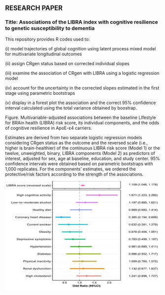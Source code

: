 ## RESEARCH PAPER 
### Title: Associations of the LIBRA index with cognitive resilience to genetic susceptibility to dementia 

This repository provides R codes used to:

(i) model trajectories of global cognition using latent process mixed model for multivariate longitudinal outcomes

(ii) assign CRgen status based on corrected individual slopes

(iii) examine the association of CRgen with LIBRA using a logistic regression model

(iv) account for the uncertainty in the corrected slopes estimated in the first stage using parametric bootstraps

(v) display in a forest plot the association and the correct 95% confidence interval calculated using the total variance obtained by boostrap.



Figure. Multivariable-adjusted associations between the baseline LIfestyle for BRAin health (LIBRA) risk score, its individual components, and the odds of cognitive resilience in ApoE-ɛ4 carriers. 

Estimates are derived from two separate logistic regression models considering CRgen status as the outcome and the reversed scale (i.e., higher is brain-healthier) of the continuous LIBRA risk score (Model 1) or the twelve, unweighted, binary, LIBRA components (Model 2) as predictors of interest, adjusted for sex, age at baseline, education, and study center. 95% confidence intervals were obtained based on parametric bootstraps  with 1,000 replicates. For the components’ estimates, we ordered the protective/risk factors according to the strength of the associations. 

![img](Forest_Plot.png) 
